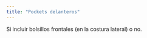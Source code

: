 ```yaml
---
title: "Pockets delanteros"
---
```


Si incluir bolsillos frontales (en la costura lateral) o no.




